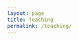 ```yaml
---
layout: page
title: Teaching
permalink: /teaching/
---
```





[jekyll-organization]: https://github.com/jekyll
